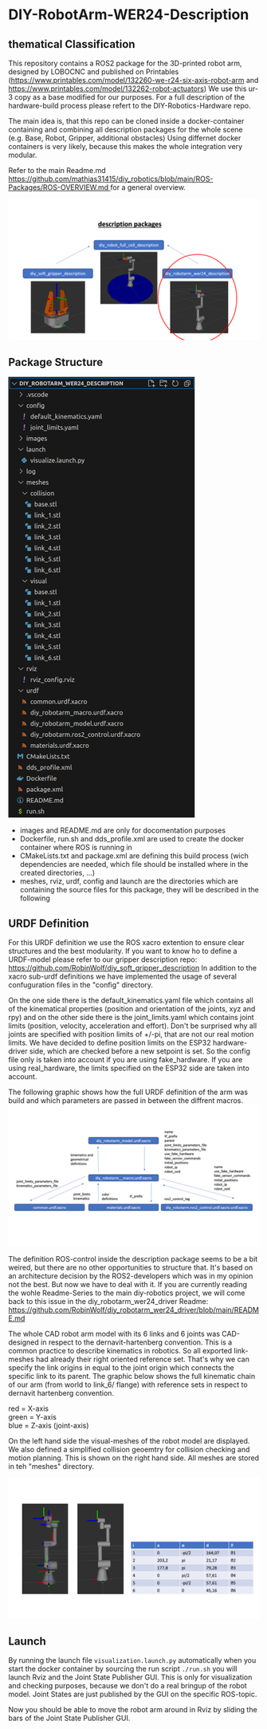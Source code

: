 # DIY-RobotArm-WER24-Description

## thematical Classification
This repository contains a ROS2 package for the 3D-printed robot arm, designed by LOBOCNC and published on Printables (https://www.printables.com/model/132260-we-r24-six-axis-robot-arm and https://www.printables.com/model/132262-robot-actuators)
We use this ur-3 copy as a base modified for our purposes. For a full description of the hardware-build process please refert to the DIY-Robotics-Hardware repo.

The main idea is, that this repo can be cloned inside a docker-container containing and combining all description packages for the whole scene (e.g. Base, Robot, Gripper, additional obstacles) Using differnet docker containers is very likely, because this makes the whole integration very modular.

Refer to the main Readme.md [https://github.com/mathias31415/diy_robotics/blob/main/ROS-Packages/ROS-OVERVIEW.md ](https://github.com/mathias31415/diy_robotics/blob/main/ROS-Packages/README.md) for a general overview.

![arm_classification](images/arm_classification.png)

## Package Structure

![arm_files_tree](images/arm_files_tree.png)

 - images and README.md are only for docomentation purposes
 - Dockerfile, run.sh and dds_profile.xml are used to create the docker container where ROS is running in
 - CMakeLists.txt and package.xml are defining this build process (wich dependencies are needed, which file should be installed where in the created directories, ...)
 - meshes, rviz, urdf, config and launch are the directories which are containing the source files for this package, they will be described in the following

## URDF Definition

For this URDF definition we use the ROS xacro extention to ensure clear structures and the best modularity. If you want to know ho to define a URDF-model please refer to our gripper description repo: https://github.com/RobinWolf/diy_soft_gripper_description 
In addition to the xacro sub-urdf definitions we have implemented the usage of several confuguration files in the "config" directory.

On the one side there is the default_kinematics.yaml file which contains all of the kinematical properties (position and orientation of the joints, xyz and rpy) and on the other side there is the joint_limits.yaml which contains joint limits (position, velocity, acceleration and effort). Don't be surprised why all joints are specified with position limits of +/-pi, that are not our real motion limits. We have decided to define position limits on the ESP32 hardware-driver side, which are checked before a new setpoint is set. So the config file only is taken into account if you are using fake_hardware. If you are using real_hardware, the limits specified on the ESP32 side are taken into account.

The following graphic shows how the full URDF definition of the arm was build and which parameters are passed in between the diffrent macros.
![urdf_structure](images/urdf_structure.png)

The definition ROS-control inside the description package seems to be a bit weired, but there are no other opportunities to structure that. It's based on an architecture decision by the ROS2-developers which was in my opinion not the best. But now we have to deal with it. If you are currently reading the wohle Readme-Series to the main diy-robotics project, we will come back to this issue in the diy_robotarm_wer24_driver Readme: https://github.com/RobinWolf/diy_robotarm_wer24_driver/blob/main/README.md

The whole CAD robot arm model with its 6 links and 6 joints was CAD-designed in respect to the dernavit-hartenberg convention. This is a common practice to describe kinematics in robotics.
So all exported link-meshes had already their right oriented reference set. That's why we can specify the link origins in equal to the joint origin which connects the specific link to its parent.
The graphic below shows the full kinematic chain of our arm (from world to link_6/ flange) with reference sets in respect to dernavit hartenberg convention.

red = X-axis<br>
green = Y-axis<br>
blue = Z-axis (joint-axis)<br>

On the left hand side the visual-meshes of the robot model are displayed. We also defined a simplified collision geoemtry for collision checking and motion planning. This is shown on the right hand side. All meshes are stored in teh "meshes" directory.

![dh_kos_col](images/dh_kos_col.png)


## Launch

By running the launch file ````visualization.launch.py```` automatically when you start the docker container by sourcing the run script ````./run.sh```` you will launch Rviz and the Joint State Publisher GUI. This is only for visualization and checking purposes, because we don't do a real bringup of the robot model. Joint States are just published by the GUI on the specific ROS-topic.

Now you should be able to move the robot arm around in Rviz by sliding the bars of the Joint State Publisher GUI. 
